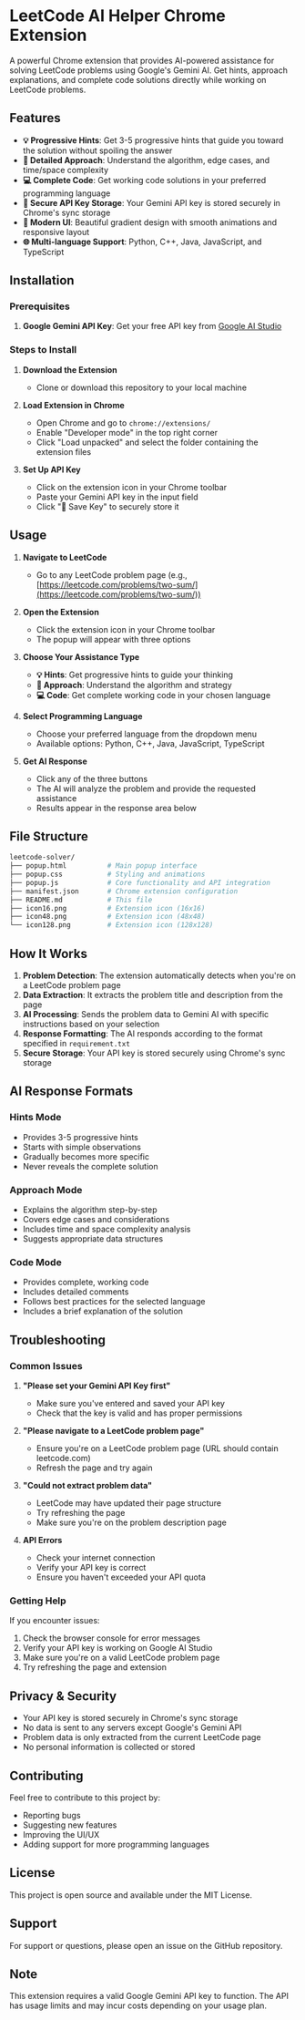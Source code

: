 # LeetCode AI Helper Chrome Extension

A powerful Chrome extension that provides AI-powered assistance for solving LeetCode problems using Google's Gemini AI. Get hints, approach explanations, and complete code solutions directly while working on LeetCode problems.

## Features

- **💡 Progressive Hints**: Get 3-5 progressive hints that guide you toward the solution without spoiling the answer
- **🧠 Detailed Approach**: Understand the algorithm, edge cases, and time/space complexity
- **💻 Complete Code**: Get working code solutions in your preferred programming language
- **🔐 Secure API Key Storage**: Your Gemini API key is stored securely in Chrome's sync storage
- **🎨 Modern UI**: Beautiful gradient design with smooth animations and responsive layout
- **🌐 Multi-language Support**: Python, C++, Java, JavaScript, and TypeScript

## Installation

### Prerequisites

1. **Google Gemini API Key**: Get your free API key from [Google AI Studio](https://makersuite.google.com/app/apikey)

### Steps to Install

1. **Download the Extension**
   - Clone or download this repository to your local machine

2. **Load Extension in Chrome**
   - Open Chrome and go to `chrome://extensions/`
   - Enable "Developer mode" in the top right corner
   - Click "Load unpacked" and select the folder containing the extension files

3. **Set Up API Key**
   - Click on the extension icon in your Chrome toolbar
   - Paste your Gemini API key in the input field
   - Click "🔐 Save Key" to securely store it

## Usage

1. **Navigate to LeetCode**
   - Go to any LeetCode problem page (e.g., [https://leetcode.com/problems/two-sum/](https://leetcode.com/problems/two-sum/))

2. **Open the Extension**
   - Click the extension icon in your Chrome toolbar
   - The popup will appear with three options

3. **Choose Your Assistance Type**
   - **💡 Hints**: Get progressive hints to guide your thinking
   - **🧠 Approach**: Understand the algorithm and strategy
   - **💻 Code**: Get complete working code in your chosen language

4. **Select Programming Language**
   - Choose your preferred language from the dropdown menu
   - Available options: Python, C++, Java, JavaScript, TypeScript

5. **Get AI Response**
   - Click any of the three buttons
   - The AI will analyze the problem and provide the requested assistance
   - Results appear in the response area below

## File Structure

```bash
leetcode-solver/
├── popup.html          # Main popup interface
├── popup.css           # Styling and animations
├── popup.js            # Core functionality and API integration
├── manifest.json       # Chrome extension configuration
├── README.md           # This file
├── icon16.png          # Extension icon (16x16)
├── icon48.png          # Extension icon (48x48)
└── icon128.png         # Extension icon (128x128)
```

## How It Works

1. **Problem Detection**: The extension automatically detects when you're on a LeetCode problem page
2. **Data Extraction**: It extracts the problem title and description from the page
3. **AI Processing**: Sends the problem data to Gemini AI with specific instructions based on your selection
4. **Response Formatting**: The AI responds according to the format specified in `requirement.txt`
5. **Secure Storage**: Your API key is stored securely using Chrome's sync storage

## AI Response Formats

### Hints Mode

- Provides 3-5 progressive hints
- Starts with simple observations
- Gradually becomes more specific
- Never reveals the complete solution

### Approach Mode

- Explains the algorithm step-by-step
- Covers edge cases and considerations
- Includes time and space complexity analysis
- Suggests appropriate data structures

### Code Mode

- Provides complete, working code
- Includes detailed comments
- Follows best practices for the selected language
- Includes a brief explanation of the solution

## Troubleshooting

### Common Issues

1. **"Please set your Gemini API Key first"**
   - Make sure you've entered and saved your API key
   - Check that the key is valid and has proper permissions

2. **"Please navigate to a LeetCode problem page"**
   - Ensure you're on a LeetCode problem page (URL should contain leetcode.com)
   - Refresh the page and try again

3. **"Could not extract problem data"**
   - LeetCode may have updated their page structure
   - Try refreshing the page
   - Make sure you're on the problem description page

4. **API Errors**
   - Check your internet connection
   - Verify your API key is correct
   - Ensure you haven't exceeded your API quota

### Getting Help

If you encounter issues:

1. Check the browser console for error messages
2. Verify your API key is working on Google AI Studio
3. Make sure you're on a valid LeetCode problem page
4. Try refreshing the page and extension

## Privacy & Security

- Your API key is stored securely in Chrome's sync storage
- No data is sent to any servers except Google's Gemini API
- Problem data is only extracted from the current LeetCode page
- No personal information is collected or stored

## Contributing

Feel free to contribute to this project by:

- Reporting bugs
- Suggesting new features
- Improving the UI/UX
- Adding support for more programming languages

## License

This project is open source and available under the MIT License.

## Support

For support or questions, please open an issue on the GitHub repository.

## Note

This extension requires a valid Google Gemini API key to function. The API has usage limits and may incur costs depending on your usage plan.
